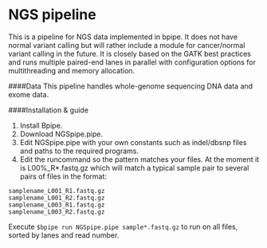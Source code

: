 # NGS pipeline
This is a pipeline for NGS data implemented in bpipe. It does not have normal variant calling but will rather include a module for cancer/normal variant calling in the future. It is closely based on the GATK best practices and runs multiple paired-end lanes in parallel with configuration options for multithreading and memory allocation.

####Data
This pipeline handles whole-genome sequencing DNA data and exome data.

####Installation & guide

1. Install Bpipe.
2. Download NGSpipe.pipe.
3. Edit NGSpipe.pipe with your own constants such as indel/dbsnp files and paths to the required programs.
4. Edit the runcommand so the pattern matches your files. At the moment it is L00%_R*.fastq.gz which will match a typical sample pair to several pairs of files in the format:
```
samplename_L001_R1.fastq.gz
samplename_L001_R2.fastq.gz
samplename_L003_R1.fastq.gz
samplename_L003_R2.fastq.gz
```

Execute `$bpipe run NGSpipe.pipe sample*.fastq.gz` to run on all files, sorted by lanes and read number.



